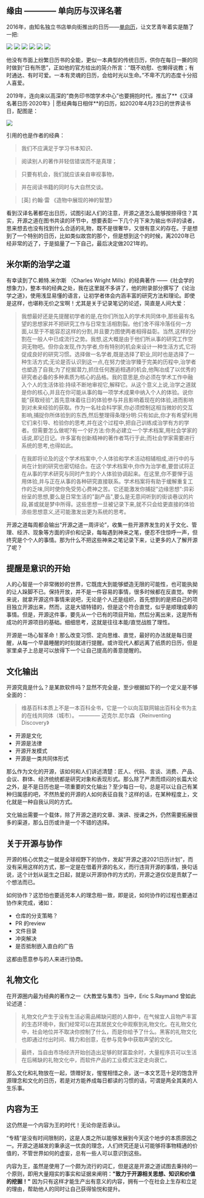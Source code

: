## 缘由 ———— 单向历与汉译名著

2016年，由知名独立书店单向街推出的日历——[单向历](http://www.owspace.com/calendar.html)，让文艺青年着实是酷了一把:

![](http://img.owspace.com/od_01.jpg)
![](http://img.owspace.com/od_02.jpg)
![](http://img.owspace.com/od_03.jpg)
![](http://img.owspace.com/od_04.jpg)
![](http://img.owspace.com/od_05.jpg)
![](http://img.owspace.com/od_06.jpg)

他没有市面上纷繁日历书的全能，更似一本典型的传统日历，供你在每日一撕的同时做到“日有所思”，正如他的官方给出的简介所言：“既不劝慰、也懒得说教；有时通达、有时可爱。一本有灵魂的日历，会给时光以生命。”不卑不亢的态度十分招人喜爱。

2019年，连向来以高深的“商务印书馆学术中心”也要拥抱时代，推出了**《汉译名著日历·2020年》| 愿经典每日相伴**的日历，如2020年4月23日的世界读书日，配图是：

![](http://5b0988e595225.cdn.sohucs.com/images/20191123/126a50871eeb460e9f39bdbf3e2a3e8b.jpeg)

引用的也是作者的经典：

> 我们不应满足于学习书本知识、

> 阅读别人的著作并轻信错误而不是真理；

> 只要有机会，我们就应该亲自审视事物，

> 并在阅读书籍的同时与大自然交谈。

> [英] 约翰·雷 《造物中展现的神的智慧》

看到汉译名著都在出日历，试图引起人们的注意，开源之道怎么能够按捺得住？其实，开源之道在图书共读的环节中，想要表彰一下几个月下来为输出书评的读者，思来想去也没有找到什么合适的礼物，既不是很奢华，又很有意义的存在。于是想到了一个特别的日历，比如类似故宫的那个，但是想到这个的时候，离2020年已经非常的近了，于是掂量了一下自己，最后决定做2021年的。

## 米尔斯的治学之道

有幸读到了C.赖特.米尔斯 （Charles Wright Mills）的经典著作 ——《社会学的想象力》，整本书的经典之处，我在这里就不多讲了，他的附录部分撰写了《论治学之道》，使用浅显易懂的语言，让初学者体会内涵丰富的研究方法和理论。即使是这样，也堪称无价之宝啊！尤其是关于记录笔记的论述，简直是人间大爱：

>我想最好还是先提醒初学者的是,在你们所加入的学术共同体中,那些最有名望的思想家并不把研究工作与日常生活相割裂。他们舍不得冷落任何一方面,以至于不能容忍这样的分割,并且要力图使两者相得益彰。当然,这样的分割在一般人中已成流行之势。我想,这大概是由于他们所从事的研究工作空洞无物吧。但你会发现,作为学者,你有特别的机会来设计一种生活方式,它将促成良好的研究习惯。选择做一名学者,既是选择了职业,同时也是选择了一种生活方式;无论是否认识到这一点,在努力使治学臻于完美的历程中,治学者也塑造了自我;为了挖掘潜力,抓住任何邂逅相遇的机会,他陶冶成了以优秀的研究者必备的多种素质为核心的品格。我的意思是,你必须在学术工作中融入个人的生活体验:持续不断地审视它,解释它。从这个意义上说,治学之道就是你的核心,并且在你可能从事的每一项学术成果中纳入个人的体验。说你能"获取经验",首先意味着往日的体验参与并且影响着现在的体验,进而影响到对未来经验的获取。作为一名社会科学家,你必须控制这相当微妙的交互影响,捕捉你所体验到的东西,然后整理得条理分明:只有如此,你才有希望利用它们来引导、检验你的思考,并在这个过程中,把自己训练成治学有方的学者。但需要怎么做呢?有一个好方法:你务必建立一个学术档案,用社会学家的话说,即记日记。许多富有创新精神的著作者笃行于此;而社会学家需要进行系统的思考,也得如此。

>在我即将论及的这个学术档案中,个人体验和学术活动相辅相成,进行中的与尚在计划的研究也密切结合。在这个学术档案中,你作为治学者,要尝试将正在从事的学术研究与同时产生的个人体验协调起来。在这里,你不要惮于运用体验,并与正在从事的各种研究直接联系。学术档案将有助于缓解重复工作的乏味,同时使你免受劳心费神之苦。它还能激发你捕捉"边缘思想":异彩纷呈的思想,要么是日常生活的"副产品",要么是无意间听到的街谈巷议的片段,甚或就是梦中所得。这些思想一旦被记录下来,就不只会给更直接的体验添些思想意义,还可能激发出更为系统的思考。

开源之道每周都会输出“开源之道一周评论”，收集一些开源界发生的关于文化、管理、经济、现象等方面的评价和记录，每每遇到神来之笔，便忍不住惊呼一声，但终究是个个人的事情。那为什么不把这些神来之笔记录下来，让更多的人了解开源了呢？

## 提醒是意识的开始

人的心智是一个非常微妙的世界，它既庞大到能够塑造无限的可能性，也可能执拗的让人跺脚不已。保持开放，并不是一件容易的事情，很多时候都在反直觉。举例来说，就拿开源这件事情来说吧，无论是个人还是组织，首先想到的是把自己的项目独立开源出来，然而，这是大错特错的，但是这个符合直觉，似乎是顺理成章的事情。但是，开源这件事，要先从一个已有的项目开始，然后分离出来，这是所有成功的开源项目的基础。细细思考，这就是往往本能/直觉战胜了理性。

开源是一场心智革命！那么改变习惯、定向思维、直觉，最好的办法就是每日提醒，从每一个早晨睡醒的时刻就进行提醒。或许现代人都远离了纸质的日历，但是家里桌子上总是可以放得下一个让自己提高的善意提醒的。

## 文化输出

开源究竟是什么？是某款软件吗？显然不完全是，至少根据如下的一个定义是不够全面的：

>维基百科本质上不是一本百科全书，它是一个以向互联网输出百科全书为主的在线共同体（城市）。
>    ———— 迈克尔.尼尔森 《Reinventing  Discovery》

* 开源是文化
* 开源是法律
* 开源开发模式
* 开源是一类共同体形式

那么作为文化的开源，该如何和人们讲述清楚：匠人、代码、言谈、消费、产品、会议、群体、经济统统都是研究对象和表现形式。那么除了严肃而烦闷的长篇大论之外，是不是日历也是一项重要的文化输出？至少每日一句，总是可以让自己有某种归属感的吧，不然热爱的开源的人如何表征自我？这样的话，在某种程度上，文化就是一种自我认同的方式。

文化输出需要一个载体，除了开源之道的文章、演讲、授课之外，仍然需要拓展很多的渠道，那么日历或许是一个不错的选择。

## 关于开源与协作

开源的核心优势之一就是全球视野下的协作，发起”开源之道2021日历计划”，而没有采用这样的方式，那一定是在借着开源的名义，而行违背开源的事情，换句话说，这个计划从诞生之日起，就是以开源协作的方式的，开源之道仅仅是贡献了一个想法而已。

如何协作？这恐怕也要适兕本人的理念相一致，即是说，如何协作的过程也要通过协作来完成，诸如：

* 仓库的分支策略？
* PR 的review
* 文件目录
* 冲突解决
* 是否抵制嵌入直白的广告

这都由愿意参与的人来进行协商。

## 礼物文化

在开源圈内最为经典的著作之一《大教堂与集市》当中，Eric S.Raymand 曾如此论述道：

> 礼物文化产生于没有生活必需品稀缺问题的人群中，在气候宜人且物产丰富的生态环境中，我们经常可以在其居民文化中观察到礼物文化。在礼物文化中，社会地位并不取决你控制了什么，而是你给予了什么。黑客的礼物文化也即通过付出时间、精力和创意，在参与竞争中获取声望的文化。

> 最终，当自由市场经济开始创造出足够的财富盈余时，大量程序员可以生活在后稀缺的礼物文化中，而软件产品的工业模式注定走向衰亡。

那么文化和礼物放在一起，馈赠好友，惺惺相惜之余，送一本文艺范十足的饱含开源理念和文化的日历，若是对方能养成每日都读的习惯的话，可谓是两全其美的人生乐事。

## 内容为王

这仍然是一个内容为王的时代！无论你是否承认。

“专精”是没有时间限制的，这是人类之所以能够发展到今天这个地步的本质原因之一。开源之道越发的秉承这一优良的理念，人们终究还是认可能够将事物精通的价值的，不管世界如何的虚妄，总有一些人可以意识到这些。

内容为王，虽然是使用了一个颇为流行的词汇，但是这是开源之道试图去秉持的一个原则，即用大量翔实的事实和证据来阐明：**"致力于开源相关思想、知识和价值的挖掘！"** 因为只有这样才能生产出有意义的内容，拥有一个在社会上生存和立足的理由，帮助他人的同时让自己获得愉悦和提升。
